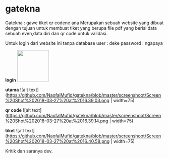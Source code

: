 # gatekna
Gatekna : gawe tiket qr codene ana
Merupakan sebuah website yang dibuat dengan tujuan untuk
membuat tiket yang berupa file pdf yang berisi data sebuah even,data diri dan qr code untuk validasi.

Untuk login dari website ini tanpa database
user : deke
password : ngapaya

**login**
<img src="https://github.com/NaofalMufid/gatekna/blob/master/screenshoot/Screen%20Shot%202018-03-27%20at%2016.38.46.png" width="100">

**utama**
![alt text](https://github.com/NaofalMufid/gatekna/blob/master/screenshoot/Screen%20Shot%202018-03-27%20at%2016.39.03.png | width=75)

**qr code**
![alt text](https://github.com/NaofalMufid/gatekna/blob/master/screenshoot/Screen%20Shot%202018-03-27%20at%2016.39.14.png | width=75)

**tiket**
![alt text](https://github.com/NaofalMufid/gatekna/blob/master/screenshoot/Screen%20Shot%202018-03-27%20at%2016.40.58.png | width=75)

Kritik dan saranya dev.
